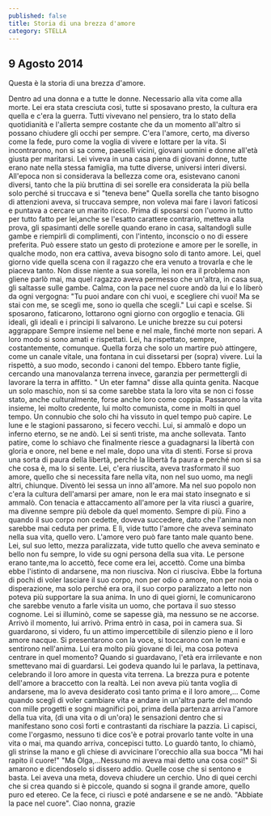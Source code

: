 ```yaml
---
published: false
title: Storia di una brezza d'amore
category: STELLA
---
```

## 9 Agosto 2014

Questa è la storia di una brezza d'amore.

Dentro ad una donna e a tutte le donne. 
Necessario alla vita come alla morte. 
Lei era stata cresciuta così, tutte si sposavano presto, la cultura era quella e c'era la guerra. 
Tutti vivevano nel pensiero, tra lo stato della quotidianità e l'allerta sempre costante che da un momento all'altro si possano chiudere gli occhi per sempre. 
C'era l'amore, certo, ma diverso
come la fede, puro come la voglia di vivere e lottare per la vita. 
Si incontrarono, non si sa come, paeselli vicini, giovani uomini e donne all'età giusta per maritarsi. 
Lei viveva in una casa piena di giovani donne, tutte erano nate nella stessa famiglia, ma tutte diverse, universi interi diversi.
All'epoca non si considerava la bellezza come ora, esistevano canoni diversi, tanto che la più bruttina di sei sorelle
era considerata la più bella solo perché si truccava e si "teneva bene"
Quella sorella che tanto bisogno di attenzioni aveva, si truccava sempre, non voleva mai fare i lavori faticosi e puntava a cercare un marito ricco. Prima di sposarsi con l'uomo in tutto per tutto fatto per lei,anche se l'esatto carattere contrario, metteva alla prova, gli spasimanti delle sorelle quando erano in casa, saltandogli sulle gambe e riempirli di complimenti, con l'intento, inconscio o no di essere preferita. Può essere stato un gesto di protezione e amore per le sorelle, in qualche modo, non era cattiva, aveva bisogno solo di tanto amore.
Lei, quel giorno vide quella scena con il ragazzo che era venuto a trovarla e che le piaceva tanto.
 Non disse niente a sua sorella, lei non era il problema non gliene parlò mai, ma quel ragazzo aveva permesso che un'altra, in casa sua, gli saltasse sulle gambe. 
Calma, con la pace nel cuore andò da lui e lo liberò da ogni vergogna: 
"Tu puoi andare con chi vuoi, e scegliere chi vuoi! Ma se stai con me, se scegli me, sono io quella che scegli." 
Lui capì e scelse. 
Si sposarono, faticarono, lottarono ogni giorno con orgoglio e tenacia. 
Gli ideali, 
gli ideali e i principi li salvarono. Le uniche brezze su cui potersi aggrappare
Sempre insieme nel bene e nel male, finché morte non separi. 
A loro modo si sono amati e rispettati. 
Lei, ha rispettato, sempre, costantemente, comunque. 
Quella forza che solo un martire può attingere, come un canale vitale, una fontana in cui dissetarsi per (sopra) vivere. 
Lui la rispettò, a suo modo, secondo i canoni del tempo.
Ebbero tante figlie, cercando una manovalanza terrena invece, garanzia per permettergli di lavorare la terra in affitto. 
" Un eter famna" disse alla quinta genita.
Nacque un solo maschio, non si sa come sarebbe stata la loro vita se non ci fosse stato, anche culturalmente, forse anche loro come coppia.
Passarono la vita insieme, lei molto credente, lui molto comunista, come in molti in quel tempo. Un connubio che solo chi ha vissuto in quel tempo può capire. 
Le lune e le stagioni passarono, si fecero vecchi.
Lui, si ammalò e dopo un inferno eterno,
se ne andò. 
Lei si sentì triste, ma anche sollevata. 
Tanto patire, 
come lo schiavo che finalmente riesce a guadagnarsi la libertà con gloria e onore, nel bene e nel male, dopo una vita di stenti. 
Forse si prova una sorta di paura della libertà, perché la libertà fa paura e perché non si sa che cosa è, ma lo si sente.
Lei, c'era riuscita, aveva trasformato il suo amore, quello che si necessita fare nella vita, non nel suo uomo, ma negli altri, chiunque. 
Diventò lei sessa un inno all'amore. 
Ma nel suo popolo non c'era la cultura dell'amarsi per amare, non le era mai stato insegnato e si ammalò. 
Con tenacia e attaccamento all'amore per la vita riuscì a guarire, ma divenne sempre più debole da quel momento. Sempre di più. 
Fino a quando il suo corpo non cedette, doveva succedere, dato che l'anima non sarebbe mai ceduta per prima. 
E lì, vide tutto l'amore che aveva seminato nella sua vita, quello vero. 
L'amore vero può fare tanto male quanto bene. 
Lei, sul suo letto, mezza paralizzata, vide tutto quello che aveva seminato e bello non fu sempre,
lo vide su ogni persona della sua vita. 
Le persone erano tante,ma lo accettò, fece come era lei, accettò. 
Come una bimba ebbe l'istinto di andarsene, ma non riusciva. Non ci riusciva. 
Ebbe la fortuna di pochi di voler lasciare il suo corpo,
non per odio o amore, non per noia o disperazione, ma solo perché era ora,
il suo corpo paralizzato a letto non poteva più supportare la sua anima.
In uno di quei giorni,
le comunicarono che sarebbe venuto a farle visita un uomo, che portava il suo stesso cognome. 
Lei si illuminò, come se sapesse già, ma nessuno se ne accorse. 
Arrivò il momento, lui arrivò. 
Prima entrò in casa, poi in camera sua. 
Si guardarono, si videro, fu un attimo impercettibile di silenzio pieno 
e il loro amore nacque. 
Si presentarono con la voce, si toccarono con le mani e sentirono nell'anima. 
Lui era molto più giovane di lei, ma cosa poteva centrare in quel momento? 
Quando si guardavano, l'età era irrilevante 
e non smettevano mai di guardarsi. 
Lei godeva quando lui le parlava, la pettinava, celebrando il loro amore in questa vita terrena. 
La brezza pura e potente dell'amore a braccetto con la realtà. 
Lei non aveva più tanta voglia di andarsene, ma lo aveva desiderato così tanto prima e il loro amore,... 
Come quando scegli di voler cambiare vita e andare in un'altra parte del mondo con mille progetti e sogni magnifici poi, 
prima della partenza arriva l'amore della tua vita, (di una vita o di un'ora)
le sensazioni dentro che si manifestano sono così forti e contrastanti da rischiare la pazzia. 
Lì capisci, come l'orgasmo, nessuno ti dice cos'è e potrai provarlo tante volte in una vita o mai, ma quando arriva, concepisci tutto.
Lo guardò tanto, lo chiamò, gli strinse la mano e gli chiese di avvicinare l'orecchio alla sua bocca 
"Mi hai rapito il cuore!" 
"Ma Olga,...Nessuno mi aveva mai detto una cosa così!" 
Si amarono e dicendoselo si dissero addio. 
Quelle cose che si sentono e basta. 
Lei aveva una meta, doveva chiudere un cerchio. 
Uno di quei cerchi che si crea quando si è piccole, quando si sogna il grande amore, quello puro ed etereo.
Ce la fece, ci riuscì e poté andarsene e se ne andò.
"Abbiate la pace nel cuore".
Ciao nonna, grazie

